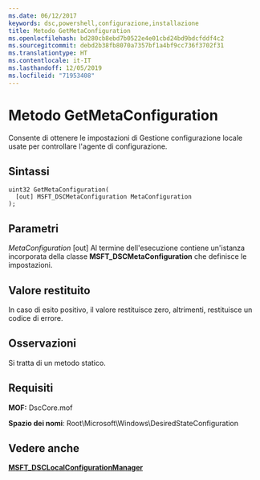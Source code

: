 ```yaml
---
ms.date: 06/12/2017
keywords: dsc,powershell,configurazione,installazione
title: Metodo GetMetaConfiguration
ms.openlocfilehash: bd280cb8ebd7b0522e4e01cbd24bd9bdcfddf4c2
ms.sourcegitcommit: debd2b38fb8070a7357bf1a4bf9cc736f3702f31
ms.translationtype: HT
ms.contentlocale: it-IT
ms.lasthandoff: 12/05/2019
ms.locfileid: "71953408"
---
```

# <a name="getmetaconfiguration-method"></a>Metodo GetMetaConfiguration

Consente di ottenere le impostazioni di Gestione configurazione locale usate per controllare l'agente di configurazione.

## <a name="syntax"></a>Sintassi

```mof
uint32 GetMetaConfiguration(
  [out] MSFT_DSCMetaConfiguration MetaConfiguration
);
```

## <a name="parameters"></a>Parametri

*MetaConfiguration* \[out\] Al termine dell'esecuzione contiene un'istanza incorporata della classe **MSFT_DSCMetaConfiguration** che definisce le impostazioni.

## <a name="return-value"></a>Valore restituito

In caso di esito positivo, il valore restituisce zero, altrimenti, restituisce un codice di errore.

## <a name="remarks"></a>Osservazioni

Si tratta di un metodo statico.

## <a name="requirements"></a>Requisiti

**MOF:** DscCore.mof

**Spazio dei nomi**: Root\Microsoft\Windows\DesiredStateConfiguration

## <a name="see-also"></a>Vedere anche

[**MSFT_DSCLocalConfigurationManager**](msft-dsclocalconfigurationmanager.md)
